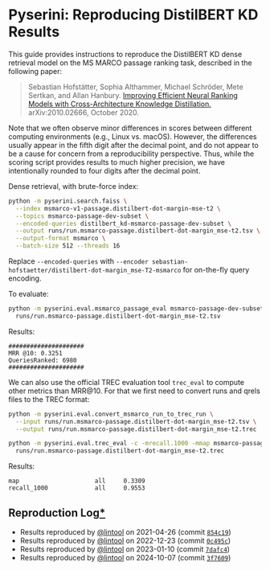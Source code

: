 # Pyserini: Reproducing DistilBERT KD Results

This guide provides instructions to reproduce the DistilBERT KD dense retrieval model on the MS MARCO passage ranking task, described in the following paper:

> Sebastian Hofstätter, Sophia Althammer, Michael Schröder, Mete Sertkan, and Allan Hanbury. [Improving Efficient Neural Ranking Models with Cross-Architecture Knowledge Distillation.](https://arxiv.org/abs/2010.02666) arXiv:2010.02666, October 2020. 

Note that we often observe minor differences in scores between different computing environments (e.g., Linux vs. macOS).
However, the differences usually appear in the fifth digit after the decimal point, and do not appear to be a cause for concern from a reproducibility perspective.
Thus, while the scoring script provides results to much higher precision, we have intentionally rounded to four digits after the decimal point.

Dense retrieval, with brute-force index:

```bash
python -m pyserini.search.faiss \
  --index msmarco-v1-passage.distilbert-dot-margin-mse-t2 \
  --topics msmarco-passage-dev-subset \
  --encoded-queries distilbert_kd-msmarco-passage-dev-subset \
  --output runs/run.msmarco-passage.distilbert-dot-margin_mse-t2.tsv \
  --output-format msmarco \
  --batch-size 512 --threads 16
```

Replace `--encoded-queries` with `--encoder sebastian-hofstaetter/distilbert-dot-margin_mse-T2-msmarco` for on-the-fly query encoding.

To evaluate:

```bash
python -m pyserini.eval.msmarco_passage_eval msmarco-passage-dev-subset \
  runs/run.msmarco-passage.distilbert-dot-margin_mse-t2.tsv
```

Results:

```
#####################
MRR @10: 0.3251
QueriesRanked: 6980
#####################
```

We can also use the official TREC evaluation tool `trec_eval` to compute other metrics than MRR@10. 
For that we first need to convert runs and qrels files to the TREC format:

```bash
python -m pyserini.eval.convert_msmarco_run_to_trec_run \
  --input runs/run.msmarco-passage.distilbert-dot-margin_mse-t2.tsv \
  --output runs/run.msmarco-passage.distilbert-dot-margin_mse-t2.trec

python -m pyserini.eval.trec_eval -c -mrecall.1000 -mmap msmarco-passage-dev-subset \
  runs/run.msmarco-passage.distilbert-dot-margin_mse-t2.trec
```

Results:

```
map                     all     0.3309
recall_1000             all     0.9553
```

## Reproduction Log[*](reproducibility.md)

+ Results reproduced by [@lintool](https://github.com/lintool) on 2021-04-26 (commit [`854c19`](https://github.com/castorini/pyserini/commit/854c1930ba00819245c0a9fbcf2090ce14db4db0))
+ Results reproduced by [@lintool](https://github.com/lintool) on 2022-12-23 (commit [`0c495c`](https://github.com/castorini/pyserini/commit/0c495cf2999dda980eb1f85efa30a4323cef5855))
+ Results reproduced by [@lintool](https://github.com/lintool) on 2023-01-10 (commit [`7dafc4`](https://github.com/castorini/pyserini/commit/7dafc4f918bd44ada3771a5c81692ab19cc2cae9))
+ Results reproduced by [@lintool](https://github.com/lintool) on 2024-10-07 (commit [`3f7609`](https://github.com/castorini/pyserini/commit/3f76099a73820afee12496c0354d52ca6a6175c2))
